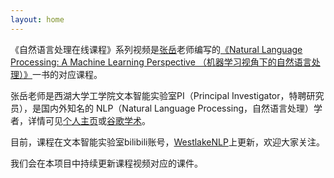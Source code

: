```yaml
---
layout: home
---
```

《自然语言处理在线课程》系列视频是[张岳](https://frcchang.github.io)老师编写的[《Natural Language Processing: A Machine Learning Perspective （机器学习视角下的自然语言处理）》](https://www.cambridge.org/sg/academic/subjects/computer-science/artificial-intelligence-and-natural-language-processing/natural-language-processing-machine-learning-perspective?format=HB)一书的对应课程。

张岳老师是西湖大学工学院文本智能实验室PI（Principal Investigator，特聘研究员），是国内外知名的 NLP（Natural Language Processing，自然语言处理）学者，详情可见[个人主页](https://frcchang.github.io)或[谷歌学术](https://scholar.google.com/citations?user=6hA7WmUAAAAJ&hl=zh-CN&oi=ao)。

目前，课程在文本智能实验室bilibili账号，[WestlakeNLP](https://space.bilibili.com/639900532)上更新，欢迎大家关注。

我们会在本项目中持续更新课程视频对应的课件。

